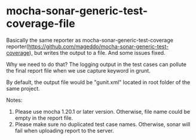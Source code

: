 # mocha-sonar-generic-test-coverage-file

Basically the same reporter as mocha-sonar-generic-test-coverage reporter(https://github.com/mageddo/mocha-sonar-generic-test-coverage), but writes the output to a file. And some issues fixed.

Why we need to do that? The logging output in the test cases can pollute the final report file when we use capture keyword in grunt.

By default, the output file would be "gunit.xml" located in root folder of the same project.

Notes:

1. Please use mocha 1.20.1 or later version. Otherwise, file name could be empty in the report file.
2. Please make sure no duplicated test case names. Otherwise, sonar will fail when uploading report to the server. 
